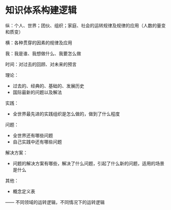 # 知识体系构建逻辑



纵：个人、世界；团伙、组织；家庭、社会的运转规律及规律的应用（人数的量变和质变）

横：各种贯穿的因素的规律及应用

我：我是谁、我想做什么、我要怎么做

时间：对过去的回顾、对未来的预言

理论：

- 过去的、经典的、基础的、发展历史
- 国际最新的问题以及解法

实践：

- 全世界最先进的实践组织是怎么做的，做到了什么程度

问题：

- 全世界还有哪些问题
- 自己实践中还有哪些问题

解决方案：

- 问题的解决方案有哪些，解决了什么问题，引起了什么新的问题，适用的场景是什么

其他：

- 概念定义表

——
不同领域的运转逻辑，不同情况下的运转逻辑